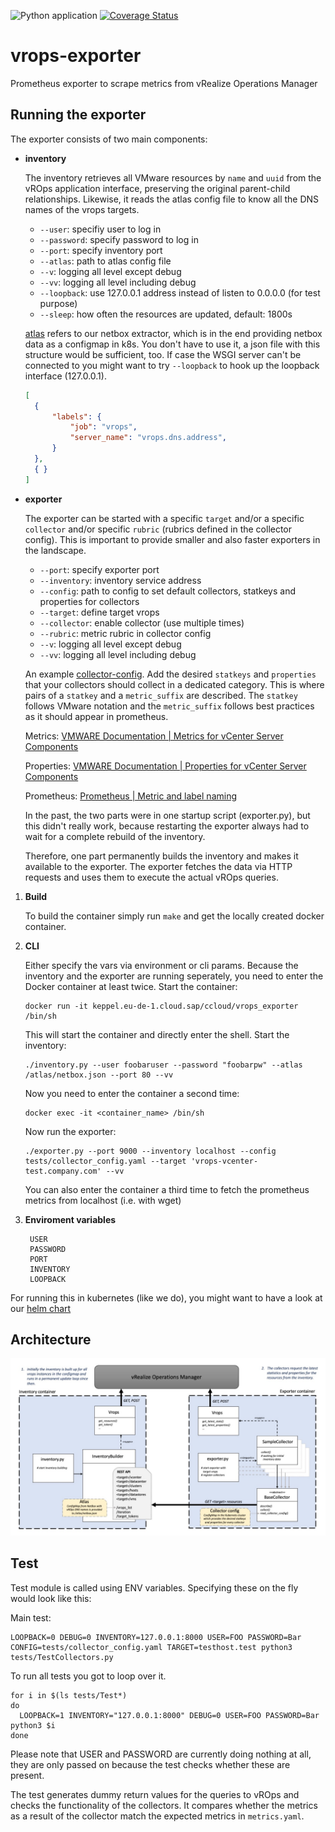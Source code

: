 ![Python application](https://github.com/sapcc/vrops-exporter/workflows/Python%20application/badge.svg)
[![Coverage Status](https://coveralls.io/repos/github/sapcc/vrops-exporter/badge.svg?branch=master)](https://coveralls.io/github/sapcc/vrops-exporter?branch=master)

# vrops-exporter
Prometheus exporter to scrape metrics from vRealize Operations Manager

## Running the exporter

The exporter consists of two main components:

- **inventory**

    The inventory retrieves all VMware resources by `name` and `uuid` from the vROps application interface, preserving the original parent-child relationships.         Likewise, it reads the atlas config file to know all the DNS names of the vrops targets. 
    
  * `--user`: specifiy user to log in
  * `--password`: specify password to log in
  * `--port`: specify inventory port
  * `--atlas`: path to atlas config file 
  * `--v`: logging all level except debug
  * `--vv`: logging all level including debug
  * `--loopback`: use 127.0.0.1 address instead of listen to 0.0.0.0 (for test purpose)
  * `--sleep`: how often the resources are updated, default: 1800s
  
  [atlas](https://github.com/sapcc/atlas) refers to our netbox extractor, which is in the end providing netbox data as a configmap in k8s. You don't have to use it, a json file with this structure would be sufficient, too.
   If case the WSGI server can't be connected to you might want to try `--loopback` to hook up the loopback interface (127.0.0.1).

   ```json 
   [
     {
         "labels": {
             "job": "vrops",
             "server_name": "vrops.dns.address",
         }
     },
     { }
   ]
   ```
  
- **exporter**

    The exporter can be started with a specific `target` and/or a specific `collector` and/or specific `rubric` (rubrics defined in the collector config). This is important to provide smaller and also faster exporters in the landscape.
    
  * `--port`: specify exporter port
  * `--inventory`: inventory service address
  * `--config`: path to config to set default collectors, statkeys and properties for collectors
  * `--target`: define target vrops
  * `--collector`: enable collector (use multiple times)
  * `--rubric`: metric rubric in collector config
  * `--v`: logging all level except debug
  * `--vv`: logging all level including debug
  
  An example [collector-config](tests/collector_config.yaml). Add the desired `statkeys` and `properties` that your collectors should collect in a dedicated category. This is where pairs of a `statkey` and a `metric_suffix` are described. The `statkey` follows VMware notation and the `metric_suffix` follows best practices as it should appear in prometheus.
  
  Metrics:
 [VMWARE Documentation | Metrics for vCenter Server Components](https://docs.vmware.com/en/vRealize-Operations-Manager/8.2/com.vmware.vcom.metrics.doc/GUID-9DB18E49-5E00-4534-B5FF-6276948D5A09.html)
 
  Properties:
 [VMWARE Documentation | Properties for vCenter Server Components](https://docs.vmware.com/en/vRealize-Operations-Manager/8.2/com.vmware.vcom.metrics.doc/GUID-0199A14B-019B-4EAD-B0AF-59097527ED59.html)
 
  Prometheus:
 [Prometheus | Metric and label naming](https://prometheus.io/docs/practices/naming/)
 
  In the past, the two parts were in one startup script (exporter.py), but this didn't really work, because restarting the exporter always had to wait for a complete rebuild of the inventory.
 
  Therefore, one part permanently builds the inventory and makes it available to the exporter. The exporter fetches the data via HTTP requests and uses them to execute the actual vROps queries.

1. **Build**


   To build the container simply run `make` and get the locally created docker container.


2. **CLI**

   Either specify the vars via environment or cli params. Because the inventory and the exporter are running seperately,
   you need to enter the Docker container at least twice. Start the container:
    
       docker run -it keppel.eu-de-1.cloud.sap/ccloud/vrops_exporter /bin/sh

   This will start the container and directly enter the shell. Start the inventory:
    
       ./inventory.py --user foobaruser --password "foobarpw" --atlas /atlas/netbox.json --port 80 --vv
    
   Now you need to enter the container a second time:
    
       docker exec -it <container_name> /bin/sh
        
   Now run the exporter:
    
       ./exporter.py --port 9000 --inventory localhost --config tests/collector_config.yaml --target 'vrops-vcenter-test.company.com' --vv
       
   You can also enter the container a third time to fetch the prometheus metrics from localhost (i.e. with wget)

3. **Enviroment variables**

    
        USER
        PASSWORD
        PORT
        INVENTORY
        LOOPBACK


For running this in kubernetes (like we do), you might want to have a look at our [helm chart](https://github.com/sapcc/helm-charts/tree/master/prometheus-exporters/vrops-exporter)

## Architecture

![](images/architecture.jpg)


## Test
Test module is called using ENV variables. Specifying these on the fly would look like this:

Main test:
```
LOOPBACK=0 DEBUG=0 INVENTORY=127.0.0.1:8000 USER=FOO PASSWORD=Bar CONFIG=tests/collector_config.yaml TARGET=testhost.test python3 tests/TestCollectors.py
```

To run all tests you got to loop over it.
```
for i in $(ls tests/Test*)
do
  LOOPBACK=1 INVENTORY="127.0.0.1:8000" DEBUG=0 USER=FOO PASSWORD=Bar python3 $i
done
```

Please note that USER and PASSWORD are currently doing nothing at all, they are only passed on because the test
checks whether these are present.

The test generates dummy return values for the queries to vROps and checks the functionality of the collectors. 
It compares whether the metrics as a result of the collector match the expected metrics in `metrics.yaml`. 

